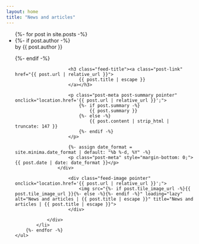 ```yaml
---
layout: home
title: "News and articles"
---
```

<div style="min-height: 35vh;" style="margin-bottom: 100px;">
	<ul class="post-list" >
	  	{%- for post in site.posts -%}
		 	<li>
		 		<div class="feed-item">
			 		<div class="feed-body">
					  	{%- if post.author -%}
					    	<p class="post-meta" style="margin-top: 0;">by {{ post.author }}</p>
					    {%- endif -%}
					    
					    <h3 class="feed-title"><a class="post-link" href="{{ post.url | relative_url }}">
					        {{ post.title | escape }}
					    </a></h3>

					    <p class="post-meta post-summary pointer" onclick="location.href='{{ post.url | relative_url }}';">
					    	{%- if post.summary -%}
					    		{{ post.summary }}
					    	{%- else -%}
					    		{{ post.content | strip_html | truncate: 147 }}
					    	{%- endif -%}
					    </p>

					    {%- assign date_format = site.minima.date_format | default: "%b %-d, %Y" -%}
					    <p class="post-meta" style="margin-bottom: 0;">{{ post.date | date: date_format }}</p>
				    </div>

			    	  	<div class="feed-image pointer" onclick="location.href='{{ post.url | relative_url }}';">
			        		<img src="{%- if post.tile_image_url -%}{{ post.tile_image_url }}{%- else -%}{%- endif -%}" loading="lazy" alt="News and articles | {{ post.title | escape }}" title="News and articles | {{ post.title | escape }}">    	
			    	  	</div>

		  		</div>
		  	</li>
	  	{%- endfor -%}
	</ul>
</div>